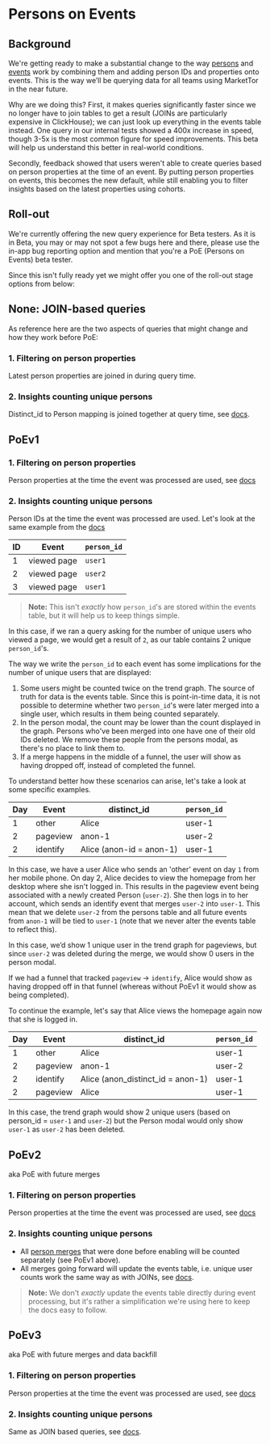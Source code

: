 # Persons on Events

## Background

We're getting ready to make a substantial change to the way [persons](https://markettor.com/docs/data/persons) and [events](https://markettor.com/docs/data/events) work by combining them and adding person IDs and properties onto events. This is the way we’ll be querying data for all teams using MarketTor in the near future.

Why are we doing this? First, it makes queries significantly faster since we no longer have to join tables to get a result (JOINs are particularly expensive in ClickHouse); we can just look up everything in the events table instead. One query in our internal tests showed a 400x increase in speed, though 3-5x is the most common figure for speed improvements. This beta will help us understand this better in real-world conditions.

Secondly, feedback showed that users weren't able to create queries based on person properties at the time of an event. By putting person properties on events, this becomes the new default, while still enabling you to filter insights based on the latest properties using cohorts.

## Roll-out

We're currently offering the new query experience for Beta testers. As it is in Beta, you may or may not spot a few bugs here and there, please use the in-app bug reporting option and mention that you're a PoE (Persons on Events) beta tester.

Since this isn't fully ready yet we might offer you one of the roll-out stage options from below:

## None: JOIN-based queries

As reference here are the two aspects of queries that might change and how they work before PoE:

### 1. Filtering on person properties

Latest person properties are joined in during query time.

### 2. Insights counting unique persons

Distinct_id to Person mapping is joined together at query time, see [docs](https://markettor.com/docs/how-markettor-works/queries#insights-counting-unique-persons).

## PoEv1

### 1. Filtering on person properties

Person properties at the time the event was processed are used, see [docs](https://markettor.com/docs/how-markettor-works/queries#filtering-on-person-properties)

### 2. Insights counting unique persons

Person IDs at the time the event was processed are used. Let's look at the same example from the [docs](https://markettor.com/docs/how-markettor-works/queries#insights-counting-unique-persons)

| ID  | Event       | `person_id` |
| --- | ----------- | ----------- |
| 1   | viewed page | `user1`     |
| 2   | viewed page | `user2`     |
| 3   | viewed page | `user1`     |

> **Note:** This isn't _exactly_ how `person_id`'s are stored within the events table, but it will help us to keep things simple.

In this case, if we ran a query asking for the number of unique users who viewed a page, we would get a result of `2`, as our table contains 2 unique `person_id`'s.

The way we write the `person_id` to each event has some implications for the number of unique users that are displayed:

1. Some users might be counted twice on the trend graph.
   The source of truth for data is the events table. Since this is point-in-time data, it is not possible to determine whether two `person_id`'s were later merged into a single user, which results in them being counted separately.
2. In the person modal, the count may be lower than the count displayed in the graph.
   Persons who've been merged into one have one of their old IDs deleted. We remove these people from the persons modal, as there's no place to link them to.
3. If a merge happens in the middle of a funnel, the user will show as having dropped off, instead of completed the funnel.

To understand better how these scenarios can arise, let's take a look at some specific examples.

| Day | Event    | distinct_id              | `person_id` |
| --- | -------- | ------------------------ | ----------- |
| 1   | other    | Alice                    | user-1      |
| 2   | pageview | anon-1                   | user-2      |
| 2   | identify | Alice (anon-id = anon-1) | user-1      |

In this case, we have a user Alice who sends an 'other' event on day `1` from her mobile phone.
On day 2, Alice decides to view the homepage from her desktop where she isn't logged in. This results in the pageview event being associated with a newly created Person (`user-2`).
She then logs in to her account, which sends an identify event that merges `user-2` into `user-1`.
This mean that we delete `user-2` from the persons table and all future events from `anon-1` will be tied to `user-1` (note that we never alter the events table to reflect this).

In this case, we’d show 1 unique user in the trend graph for pageviews, but since `user-2` was deleted during the merge, we would show 0 users in the person modal.

If we had a funnel that tracked `pageview` -> `identify`, Alice would show as having dropped off in that funnel (whereas without PoEv1 it would show as being completed).

To continue the example, let's say that Alice views the homepage again now that she is logged in.

| Day | Event    | distinct_id                       | `person_id` |
| --- | -------- | --------------------------------- | ----------- |
| 1   | other    | Alice                             | user-1      |
| 2   | pageview | anon-1                            | user-2      |
| 2   | identify | Alice (anon_distinct_id = anon-1) | user-1      |
| 2   | pageview | Alice                             | user-1      |

In this case, the trend graph would show 2 unique users (based on person_id = `user-1` and `user-2`) but the Person modal would only show `user-1` as `user-2` has been deleted.

## PoEv2

aka PoE with future merges

### 1. Filtering on person properties

Person properties at the time the event was processed are used, see [docs](https://markettor.com/docs/how-markettor-works/queries#filtering-on-person-properties)

### 2. Insights counting unique persons

-   All [person merges](https://markettor.com/docs/how-markettor-works/ingestion-pipeline#merging-two-persons) that were done before enabling will be counted separately (see PoEv1 above).
-   All merges going forward will update the events table, i.e. unique user counts work the same way as with JOINs, see [docs](https://markettor.com/docs/how-markettor-works/queries#insights-counting-unique-persons).

> **Note:** We don't _exactly_ update the events table directly during event processing, but it's rather a simplification we're using here to keep the docs easy to follow.

## PoEv3

aka PoE with future merges and data backfill

### 1. Filtering on person properties

Person properties at the time the event was processed are used, see [docs](https://markettor.com/docs/how-markettor-works/queries#filtering-on-person-properties)

### 2. Insights counting unique persons

Same as JOIN based queries, see [docs](https://markettor.com/docs/how-markettor-works/queries#insights-counting-unique-persons).
